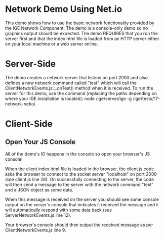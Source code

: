# Network Demo Using Net.io
This demo shows how to use the basic network functionality provided by the IGE Network Component. The demo is a
console-only demo so no graphics output should be expected. The demo REQUIRES that you run the server first and that the
index.html file is loaded from an HTTP server either on your local machine or a web server online.

# Server-Side
The demo creates a network server that listens on port 2000 and also defines a new network command called "test" which
will call the ClientNetworkEvents.js::_onTest() method when it is received. To run the server for this demo, use the
command (replacing the paths depending on where your IGE installation is located):
	node /ige/server/ige -g /ige/tests/17-network-netio/

# Client-Side
## Open Your JS Console
All of the demo's IO happens in the console so open your browser's JS console!

When the client index.html file is loaded in the browser, the client.js code asks the browser to connect to the socket
server "localhost" on port 2000 (see client.js line 28). On successfully connecting to the server, the code will then
send a message to the server with the network command "test" and a JSON object as some data.

When this message is received on the server you should see some console output on the server's console that indicates it
received the message and it will automatically respond with some data back (see ServerNetworkEvents.js line 12).

Your browser's console should then output the received message as per ClientNetworkEvents.js line 9.